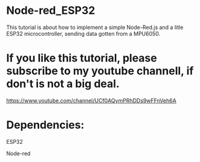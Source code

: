 # Node-red_ESP32
This tutorial is about how to implement a simple Node-Red.js and a litle ESP32 microcontroller, sending data gotten from a MPU6050.

# If you like this tutorial, please subscribe to my youtube channell, if don't is not a big deal.
https://www.youtube.com/channel/UCf0AQymPRhDDs9wFFnVeh6A

# Dependencies:
ESP32

Node-red
